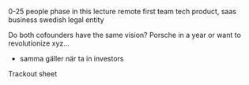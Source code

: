 
0-25 people phase in this lecture
remote first team
tech product, saas business
swedish legal entity


Do both cofounders have the same vision? Porsche in a year or want to revolutionize xyz...
- samma gäller när ta in investors

Trackout sheet